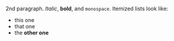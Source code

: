 2nd paragraph. *Italic*, **bold**, and `monospace`. Itemized lists
look like:

  * this one
  * that one
  * the **other one**
